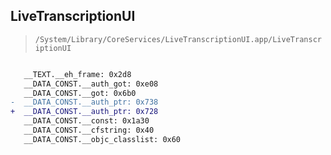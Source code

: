 ## LiveTranscriptionUI

> `/System/Library/CoreServices/LiveTranscriptionUI.app/LiveTranscriptionUI`

```diff

   __TEXT.__eh_frame: 0x2d8
   __DATA_CONST.__auth_got: 0xe08
   __DATA_CONST.__got: 0x6b0
-  __DATA_CONST.__auth_ptr: 0x738
+  __DATA_CONST.__auth_ptr: 0x728
   __DATA_CONST.__const: 0x1a30
   __DATA_CONST.__cfstring: 0x40
   __DATA_CONST.__objc_classlist: 0x60

```
